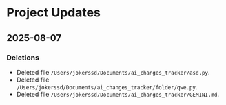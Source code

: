 # Project Updates

## 2025-08-07

### Deletions

- Deleted file `/Users/jokerssd/Documents/ai_changes_tracker/asd.py`.
- Deleted file `/Users/jokerssd/Documents/ai_changes_tracker/folder/qwe.py`.
- Deleted file `/Users/jokerssd/Documents/ai_changes_tracker/GEMINI.md`.
